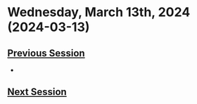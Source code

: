 # Wednesday, March 13th, 2024 (2024-03-13)

## [Previous Session](./2024-03-06.md)

- 

## [Next Session](./2024-XX-XX.md)
